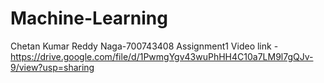 # Machine-Learning
Chetan Kumar Reddy Naga-700743408 Assignment1 Video link - https://drive.google.com/file/d/1PwmgYgv43wuPhHH4C10a7LM9l7gQJv-9/view?usp=sharing
